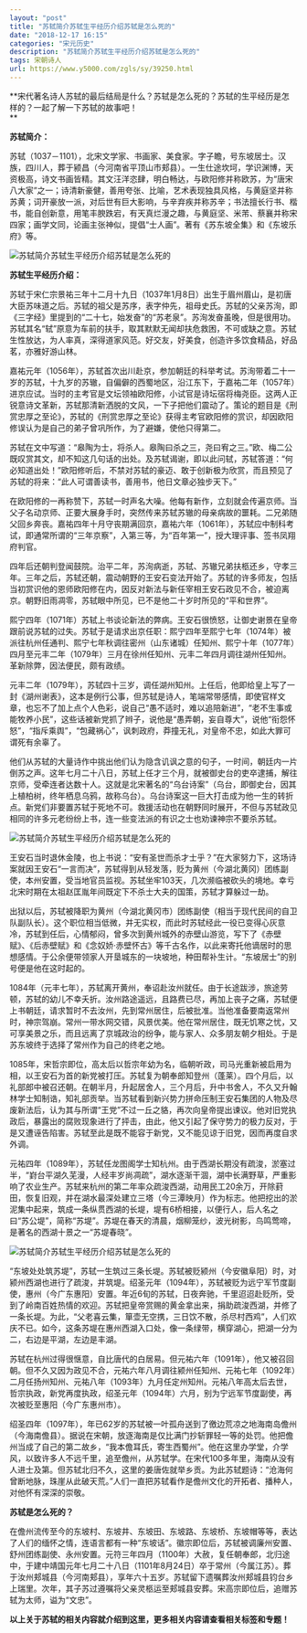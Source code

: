 ```yaml
---
layout: "post"
title: "苏轼简介苏轼生平经历介绍苏轼是怎么死的"
date: "2018-12-17 16:15"
categories: "宋元历史"
description: "苏轼简介苏轼生平经历介绍苏轼是怎么死的"
tags: 宋朝诗人
url: https://www.y5000.com/zgls/sy/39250.html
---
```






**宋代著名诗人苏轼的最后结局是什么？苏轼是怎么死的？苏轼的生平经历是怎样的？一起了解一下苏轼的故事吧！  
**

 **苏轼简介：**

苏轼（1037－1101），北宋文学家、书画家、美食家。字子瞻，号东坡居士。汉族，四川人，葬于颍昌（今河南省平顶山市郏县）。一生仕途坎坷，学识渊博，天资极高，诗文书画皆精。其文汪洋恣肆，明白畅达，与欧阳修并称欧苏，为“唐宋八大家”之一；诗清新豪健，善用夸张、比喻，艺术表现独具风格，与黄庭坚并称苏黄；词开豪放一派，对后世有巨大影响，与辛弃疾并称苏辛；书法擅长行书、楷书，能自创新意，用笔丰腴跌宕，有天真烂漫之趣，与黄庭坚、米芾、蔡襄并称宋四家；画学文同，论画主张神似，提倡“士人画”。著有《苏东坡全集》和《东坡乐府》等。

![苏轼简介苏轼生平经历介绍苏轼是怎么死的](https://img.y5000.com/uploads/allimg/181225/35c6b329d2374c2cbbe2ee3c41e98c75.jpg)

 **苏轼生平经历介绍：**

苏轼于宋仁宗景祐三年十二月十九日（1037年1月8日）出生于眉州眉山，是初唐大臣苏味道之后。苏轼的祖父是苏序，表字仲先，祖母史氏。苏轼的父亲苏洵，即《三字经》里提到的“二十七，始发奋”的“苏老泉”。苏洵发奋虽晚，但是很用功。苏轼其名“轼”原意为车前的扶手，取其默默无闻却扶危救困，不可或缺之意。苏轼生性放达，为人率真，深得道家风范。好交友，好美食，创造许多饮食精品，好品茗，亦雅好游山林。  

嘉祐元年（1056年），苏轼首次出川赴京，参加朝廷的科举考试。苏洵带着二十一岁的苏轼，十九岁的苏辙，自偏僻的西蜀地区，沿江东下，于嘉祐二年（1057年）进京应试。当时的主考官是文坛领袖欧阳修，小试官是诗坛宿将梅尧臣。这两人正锐意诗文革新，苏轼那清新洒脱的文风，一下子把他们震动了。策论的题目是《刑赏忠厚之至论》，苏轼的《刑赏忠厚之至论》获得主考官欧阳修的赏识，却因欧阳修误认为是自己的弟子曾巩所作，为了避嫌，使他只得第二。

苏轼在文中写道：“皋陶为士，将杀人。皋陶曰杀之三，尧曰宥之三。”欧、梅二公既叹赏其文，却不知这几句话的出处。及苏轼谒谢，即以此问轼，苏轼答道：“何必知道出处！”欧阳修听后，不禁对苏轼的豪迈、敢于创新极为欣赏，而且预见了苏轼的将来：“此人可谓善读书，善用书，他日文章必独步天下。”  

在欧阳修的一再称赞下，苏轼一时声名大噪。他每有新作，立刻就会传遍京师。当父子名动京师、正要大展身手时，突然传来苏轼苏辙的母亲病故的噩耗。二兄弟随父回乡奔丧。嘉祐四年十月守丧期满回京，嘉祐六年（1061年），苏轼应中制科考试，即通常所谓的“三年京察”，入第三等，为“百年第一”，授大理评事、签书凤翔府判官。

四年后还朝判登闻鼓院。治平二年，苏洵病逝，苏轼、苏辙兄弟扶柩还乡，守孝三年。三年之后，苏轼还朝，震动朝野的王安石变法开始了。苏轼的许多师友，包括当初赏识他的恩师欧阳修在内，因反对新法与新任宰相王安石政见不合，被迫离京。朝野旧雨凋零，苏轼眼中所见，已不是他二十岁时所见的“平和世界”。  

熙宁四年（1071年）苏轼上书谈论新法的弊病。王安石很愤怒，让御史谢景在皇帝跟前说苏轼的过失。苏轼于是请求出京任职：熙宁四年至熙宁七年（1074年）被派往杭州任通判、熙宁七年秋调往密州（山东诸城）任知州、熙宁十年（1077年）四月至元丰二年（1079年）三月在徐州任知州、元丰二年四月调往湖州任知州。革新除弊，因法便民，颇有政绩。  

元丰二年（1079年），苏轼四十三岁，调任湖州知州。上任后，他即给皇上写了一封《湖州谢表》，这本是例行公事，但苏轼是诗人，笔端常带感情，即使官样文章，也忘不了加上点个人色彩，说自己“愚不适时，难以追陪新进”，“老不生事或能牧养小民”，这些话被新党抓了辫子，说他是“愚弄朝，妄自尊大”，说他“衔怨怀怒”，“指斥乘舆”，“包藏祸心”，讽刺政府，莽撞无礼，对皇帝不忠，如此大罪可谓死有余辜了。

他们从苏轼的大量诗作中挑出他们认为隐含讥讽之意的句子，一时间，朝廷内一片倒苏之声。这年七月二十八日，苏轼上任才三个月，就被御史台的吏卒逮捕，解往京师，受牵连者达数十人。这就是北宋著名的“乌台诗案”（乌台，即御史台，因其上植柏树，终年栖息乌鸦，故称乌台）。乌台诗案这一巨大打击成为他一生的转折点。新党们非要置苏轼于死地不可。救援活动也在朝野同时展开，不但与苏轼政见相同的许多元老纷纷上书，连一些变法派的有识之士也劝谏神宗不要杀苏轼。

![苏轼简介苏轼生平经历介绍苏轼是怎么死的](https://img.y5000.com/uploads/allimg/181225/3665a0a7e2b246893be88649a693327d.jpg)

王安石当时退休金陵，也上书说：“安有圣世而杀才士乎？”在大家努力下，这场诗案就因王安石“一言而决”，苏轼得到从轻发落，贬为黄州（今湖北黄冈）团练副使，本州安置，受当地官员监视。苏轼坐牢103天，几次濒临被砍头的境地。幸亏北宋时期在太祖赵匡胤年间既定下不杀士大夫的国策，苏轼才算躲过一劫。

出狱以后，苏轼被降职为黄州（今湖北黄冈市）团练副使（相当于现代民间的自卫队副队长）。这个职位相当低微，并无实权，而此时苏轼经此一役已变得心灰意冷，苏轼到任后，心情郁闷，曾多次到黄州城外的赤壁山游览，写下了《赤壁赋》、《后赤壁赋》和《念奴娇·赤壁怀古》等千古名作，以此来寄托他谪居时的思想感情。于公余便带领家人开垦城东的一块坡地，种田帮补生计。“东坡居士”的别号便是他在这时起的。  

1084年（元丰七年），苏轼离开黄州，奉诏赴汝州就任。由于长途跋涉，旅途劳顿，苏轼的幼儿不幸夭折。汝州路途遥远，且路费已尽，再加上丧子之痛，苏轼便上书朝廷，请求暂时不去汝州，先到常州居住，后被批准。当他准备要南返常州时，神宗驾崩。常州一带水网交错，风景优美。他在常州居住，既无饥寒之忧，又可享美景之乐，而且远离了京城政治的纷争，能与家人、众多朋友朝夕相处。于是苏东坡终于选择了常州作为自己的终老之地。  

1085年，宋哲宗即位，高太后以哲宗年幼为名，临朝听政，司马光重新被启用为相，以王安石为首的新党被打压。苏轼复为朝奉郎知登州（蓬莱）。四个月后，以礼部郎中被召还朝。在朝半月，升起居舍人，三个月后，升中书舍人，不久又升翰林学士知制诰，知礼部贡举。当苏轼看到新兴势力拼命压制王安石集团的人物及尽废新法后，认为其与所谓“王党”不过一丘之貉，再次向皇帝提出谏议。他对旧党执政后，暴露出的腐败现象进行了抨击，由此，他又引起了保守势力的极力反对，于是又遭诬告陷害。苏轼至此是既不能容于新党，又不能见谅于旧党，因而再度自求外调。

元祐四年（1089年），苏轼任龙图阁学士知杭州。由于西湖长期没有疏浚，淤塞过半，“崶台平湖久芜漫，人经丰岁尚凋疏”，湖水逐渐干涸，湖中长满野草，严重影响了农业生产。苏轼来杭州的第二年率众疏浚西湖，动用民工20余万，开除葑田，恢复旧观，并在湖水最深处建立三塔（今三潭映月）作为标志。他把挖出的淤泥集中起来，筑成一条纵贯西湖的长堤，堤有6桥相接，以便行人，后人名之曰“苏公堤”，简称“苏堤”。苏堤在春天的清晨，烟柳笼纱，波光树影，鸟鸣莺啼，是著名的西湖十景之一“苏堤春晓”。  

![苏轼简介苏轼生平经历介绍苏轼是怎么死的](https://img.y5000.com/uploads/allimg/181225/c4cbc6f8aaf3cfdd097130dc710cd869.jpg)

“东坡处处筑苏堤”，苏轼一生筑过三条长堤。苏轼被贬颍州（今安徽阜阳）时，对颍州西湖也进行了疏浚，并筑堤。绍圣元年（1094年），苏轼被贬为远宁军节度副使，惠州（今广东惠阳）安置。年近6旬的苏轼，日夜奔驰，千里迢迢赴贬所，受到了岭南百姓热情的欢迎。苏轼把皇帝赏赐的黄金拿出来，捐助疏浚西湖，并修了一条长堤。为此，“父老喜云集，箪壶无空携，三日饮不散，杀尽村西鸡”，人们欢庆不已。如今，这条苏堤在惠州西湖入口处，像一条绿带，横穿湖心，把湖一分为二，右边是平湖，左边是丰湖。

苏轼在杭州过得很惬意，自比唐代的白居易。但元祐六年（1091年），他又被召回朝。但不久又因为政见不合，元祐六年八月调往颍州任知州、元祐七年（1092年）二月任扬州知州、元祐八年（1093年）九月任定州知州。元祐八年高太后去世，哲宗执政，新党再度执政，绍圣元年（1094年）六月，别为宁远军节度副使，再次被贬至惠阳（今广东惠州市）。  

绍圣四年（1097年），年已62岁的苏轼被一叶孤舟送到了徼边荒凉之地海南岛儋州（今海南儋县）。据说在宋朝，放逐海南是仅比满门抄斩罪轻一等的处罚。他把儋州当成了自己的第二故乡，“我本儋耳氏，寄生西蜀州”。他在这里办学堂，介学风，以致许多人不远千里，追至儋州，从苏轼学。在宋代100多年里，海南从没有人进士及第。但苏轼北归不久，这里的姜唐佐就举乡贡。为此苏轼题诗：“沧海何曾断地脉，珠崖从此破天荒。”人们一直把苏轼看作是儋州文化的开拓者、播种人，对他怀有深深的崇敬。

 **苏轼是怎么死的？**

在儋州流传至今的东坡村、东坡井、东坡田、东坡路、东坡桥、东坡帽等等，表达了人们的缅怀之情，连语言都有一种“东坡话”。徽宗即位后，苏轼被调廉州安置、舒州团练副使、永州安置。元符三年四月（1100年）大赦，复任朝奉郎，北归途中，于建中靖国元年七月二十八日（1101年8月24日）卒于常州（今属江苏）。葬于汝州郏城县（今河南郏县），享年六十五岁。苏轼留下遗嘱葬汝州郏城县钧台乡上瑞里。次年，其子苏过遵嘱将父亲灵柩运至郏城县安葬。宋高宗即位后，追赠苏轼为太师，谥为“文忠”。

 **以上关于苏轼的相关内容就介绍到这里，更多相关内容请查看相关标签和专题！**
